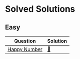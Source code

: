 # Solved Solutions

## Easy

| Question                                                                | Solution                        |
| ----------------------------------------------------------------------- | ------------------------------- |
| [Happy Number](https://leetcode.com/problems/happy-number/description/) | [:rocket:](202.happy-number.ts) |
